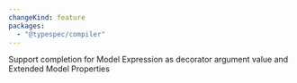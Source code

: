 ```yaml
---
changeKind: feature
packages:
  - "@typespec/compiler"
---
```


Support completion for Model Expression as decorator argument value and Extended Model Properties
